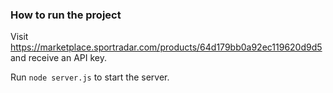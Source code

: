 ### How to run the project
Visit https://marketplace.sportradar.com/products/64d179bb0a92ec119620d9d5 and receive an API key.

Run `node server.js` to start the server.
